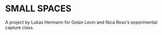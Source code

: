 # SMALL SPACES
A project by Lukas Hermann for Golan Levin and Nica Ross's experimental capture class.
